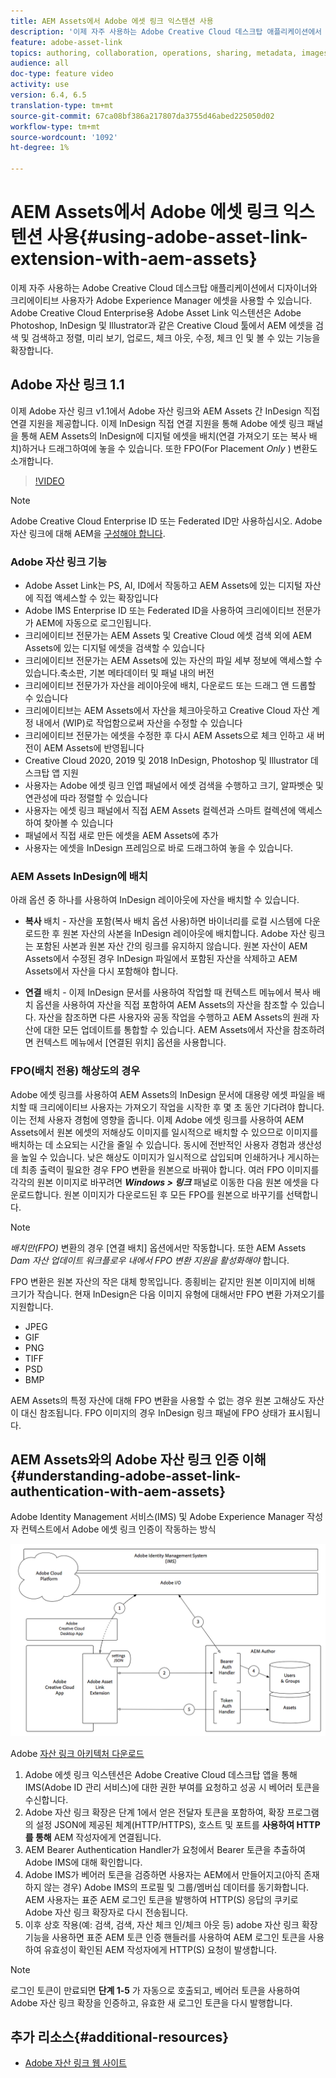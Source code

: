 ```yaml
---
title: AEM Assets에서 Adobe 에셋 링크 익스텐션 사용
description: '이제 자주 사용하는 Adobe Creative Cloud 데스크탑 애플리케이션에서 디자이너와 크리에이티브 사용자가 Adobe Experience Manager 에셋을 사용할 수 있습니다. Adobe Creative Cloud Enterprise용 Adobe Asset Link 익스텐션은 Adobe Photoshop, InDesign 및 Illustrator과 같은 Creative Cloud 툴에서 AEM 에셋을 검색 및 검색하고 정렬, 미리 보기, 업로드, 체크 아웃, 수정, 체크 인 및 볼 수 있는 기능을 확장합니다. '
feature: adobe-asset-link
topics: authoring, collaboration, operations, sharing, metadata, images
audience: all
doc-type: feature video
activity: use
version: 6.4, 6.5
translation-type: tm+mt
source-git-commit: 67ca08bf386a217807da3755d46abed225050d02
workflow-type: tm+mt
source-wordcount: '1092'
ht-degree: 1%

---
```



# AEM Assets에서 Adobe 에셋 링크 익스텐션 사용{#using-adobe-asset-link-extension-with-aem-assets}

이제 자주 사용하는 Adobe Creative Cloud 데스크탑 애플리케이션에서 디자이너와 크리에이티브 사용자가 Adobe Experience Manager 에셋을 사용할 수 있습니다. Adobe Creative Cloud Enterprise용 Adobe Asset Link 익스텐션은 Adobe Photoshop, InDesign 및 Illustrator과 같은 Creative Cloud 툴에서 AEM 에셋을 검색 및 검색하고 정렬, 미리 보기, 업로드, 체크 아웃, 수정, 체크 인 및 볼 수 있는 기능을 확장합니다.


## Adobe 자산 링크 1.1

이제 Adobe 자산 링크 v1.1에서 Adobe 자산 링크와 AEM Assets 간 InDesign 직접 연결 지원을 제공합니다. 이제 InDesign 직접 연결 지원을 통해 Adobe 에셋 링크 패널을 통해 AEM Assets의 InDesign에 디지털 에셋을 배치(연결 가져오기 또는 복사 배치)하거나 드래그하여에 놓을 수 있습니다. 또한 FPO(For Placement *Only* ) 변환도 소개합니다.

>[!VIDEO](https://video.tv.adobe.com/v/28988/?quality=12&learn=on)

>[!NOTE]
>
>Adobe Creative Cloud Enterprise ID 또는 Federated ID만 사용하십시오. Adobe 자산 링크에 대해 AEM을 [구성해야 합니다](https://helpx.adobe.com/enterprise/using/configure-aem-for-aal-prerelease.html).


### Adobe 자산 링크 기능

* Adobe Asset Link는 PS, AI, ID에서 작동하고 AEM Assets에 있는 디지털 자산에 직접 액세스할 수 있는 확장입니다
* Adobe IMS Enterprise ID 또는 Federated ID을 사용하여 크리에이티브 전문가가 AEM에 자동으로 로그인됩니다.
* 크리에이티브 전문가는 AEM Assets 및 Creative Cloud 에셋 검색 외에 AEM Assets에 있는 디지털 에셋을 검색할 수 있습니다
* 크리에이티브 전문가는 AEM Assets에 있는 자산의 파일 세부 정보에 액세스할 수 있습니다.축소판, 기본 메타데이터 및 패널 내의 버전
* 크리에이티브 전문가가 자산을 레이아웃에 배치, 다운로드 또는 드래그 앤 드롭할 수 있습니다
* 크리에이티브는 AEM Assets에서 자산을 체크아웃하고 Creative Cloud 자산 계정 내에서 (WIP)로 작업함으로써 자산을 수정할 수 있습니다
* 크리에이티브 전문가는 에셋을 수정한 후 다시 AEM Assets으로 체크 인하고 새 버전이 AEM Assets에 반영됩니다
* Creative Cloud 2020, 2019 및 2018 InDesign, Photoshop 및 Illustrator 데스크탑 앱 지원
* 사용자는 Adobe 에셋 링크 인앱 패널에서 에셋 검색을 수행하고 크기, 알파벳순 및 연관성에 따라 정렬할 수 있습니다
* 사용자는 에셋 링크 패널에서 직접 AEM Assets 컬렉션과 스마트 컬렉션에 액세스하여 찾아볼 수 있습니다
* 패널에서 직접 새로 만든 에셋을 AEM Assets에 추가
* 사용자는 에셋을 InDesign 프레임으로 바로 드래그하여 놓을 수 있습니다.

### AEM Assets InDesign에 배치

아래 옵션 중 하나를 사용하여 InDesign 레이아웃에 자산을 배치할 수 있습니다.

* **복사** 배치 - 자산을 포함(복사 배치 옵션 사용)하면 바이너리를 로컬 시스템에 다운로드한 후 원본 자산의 사본을 InDesign 레이아웃에 배치합니다. Adobe 자산 링크는 포함된 사본과 원본 자산 간의 링크를 유지하지 않습니다. 원본 자산이 AEM Assets에서 수정된 경우 InDesign 파일에서 포함된 자산을 삭제하고 AEM Assets에서 자산을 다시 포함해야 합니다.

* **연결** 배치 - 이제 InDesign 문서를 사용하여 작업할 때 컨텍스트 메뉴에서 복사 배치 옵션을 사용하여 자산을 직접 포함하여 AEM Assets의 자산을 참조할 수 있습니다. 자산을 참조하면 다른 사용자와 공동 작업을 수행하고 AEM Assets의 원래 자산에 대한 모든 업데이트를 통합할 수 있습니다. AEM Assets에서 자산을 참조하려면 컨텍스트 메뉴에서 [연결된 위치] 옵션을 사용합니다.

### FPO(배치 전용) 해상도의 경우

Adobe 에셋 링크를 사용하여 AEM Assets의 InDesign 문서에 대용량 에셋 파일을 배치할 때 크리에이티브 사용자는 가져오기 작업을 시작한 후 몇 초 동안 기다려야 합니다. 이는 전체 사용자 경험에 영향을 줍니다. 이제 Adobe 에셋 링크를 사용하여 AEM Assets에서 원본 에셋의 저해상도 이미지를 일시적으로 배치할 수 있으므로 이미지를 배치하는 데 소요되는 시간을 줄일 수 있습니다. 동시에 전반적인 사용자 경험과 생산성을 높일 수 있습니다. 낮은 해상도 이미지가 일시적으로 삽입되며 인쇄하거나 게시하는 데 최종 출력이 필요한 경우 FPO 변환을 원본으로 바꿔야 합니다. 여러 FPO 이미지를 각각의 원본 이미지로 바꾸려면 **_Windows > 링크_** 패널로 이동한 다음 원본 에셋을 다운로드합니다. 원본 이미지가 다운로드된 후 모든 FPO를 원본으로 바꾸기를 선택합니다.

>[!NOTE]
>
> *배치만(FPO)* 변환의 경우 [연결 배치] 옵션에서만 작동합니다. 또한 AEM Assets *Dam 자산 업데이트 워크플로우 내에서 FPO 변환 지원을 활성화해야* 합니다.

FPO 변환은 원본 자산의 작은 대체 항목입니다. 종횡비는 같지만 원본 이미지에 비해 크기가 작습니다. 현재 InDesign은 다음 이미지 유형에 대해서만 FPO 변환 가져오기를 지원합니다.

* JPEG
* GIF
* PNG
* TIFF
* PSD
* BMP

AEM Assets의 특정 자산에 대해 FPO 변환을 사용할 수 없는 경우 원본 고해상도 자산이 대신 참조됩니다. FPO 이미지의 경우 InDesign 링크 패널에 FPO 상태가 표시됩니다.



## AEM Assets와의 Adobe 자산 링크 인증 이해{#understanding-adobe-asset-link-authentication-with-aem-assets}

Adobe Identity Management 서비스(IMS) 및 Adobe Experience Manager 작성자 컨텍스트에서 Adobe 에셋 링크 인증이 작동하는 방식

![Adobe 에셋 링크 아키텍처](assets/adobe-asset-link-article-understand.png)

Adobe [자산 링크 아키텍처 다운로드](assets/adobe-asset-link-article-understand-1.png)

1. Adobe 에셋 링크 익스텐션은 Adobe Creative Cloud 데스크탑 앱을 통해 IMS(Adobe ID 관리 서비스)에 대한 권한 부여를 요청하고 성공 시 베어러 토큰을 수신합니다.
2. Adobe 자산 링크 확장은 단계 1에서 얻은 전달자 토큰을 포함하여, 확장 프로그램의 설정 JSON에 제공된 체계(HTTP/HTTPS), 호스트 및 포트를 **사용하여 HTTP를 통해** AEM 작성자에게 연결됩니다.
3. AEM Bearer Authentication Handler가 요청에서 Bearer 토큰을 추출하여 Adobe IMS에 대해 확인합니다.
4. Adobe IMS가 베어러 토큰을 검증하면 사용자는 AEM에서 만들어지고(아직 존재하지 않는 경우) Adobe IMS의 프로필 및 그룹/멤버십 데이터를 동기화합니다. AEM 사용자는 표준 AEM 로그인 토큰을 발행하여 HTTP(S) 응답의 쿠키로 Adobe 자산 링크 확장자로 다시 전송됩니다.
5. 이후 상호 작용(예: 검색, 검색, 자산 체크 인/체크 아웃 등) adobe 자산 링크 확장 기능을 사용하면 표준 AEM 토큰 인증 핸들러를 사용하여 AEM 로그인 토큰을 사용하여 유효성이 확인된 AEM 작성자에게 HTTP(S) 요청이 발생합니다.

>[!NOTE]
>
>로그인 토큰이 만료되면 **단계 1-5** 가 자동으로 호출되고, 베어러 토큰을 사용하여 Adobe 자산 링크 확장을 인증하고, 유효한 새 로그인 토큰을 다시 발행합니다.

## 추가 리소스{#additional-resources}

* [Adobe 자산 링크 웹 사이트](https://www.adobe.com/kr/creativecloud/business/enterprise/adobe-asset-link.html)
